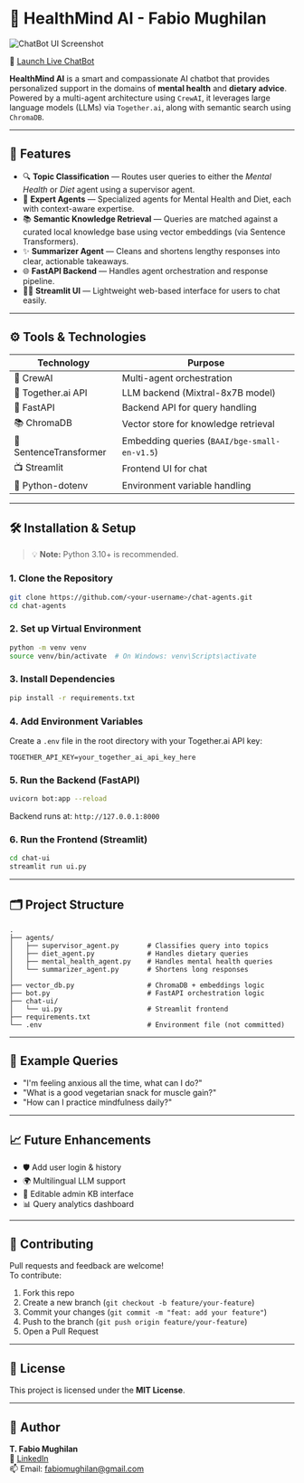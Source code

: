 
# 🧠 HealthMind AI - Fabio Mughilan

![ChatBot UI Screenshot](https://github.com/user-attachments/assets/bf43935d-4326-4a9a-bbf5-ed1784235a5a)

🚀 [Launch Live ChatBot](https://fabiomughilan-chatbot-chat-agentschat-ui-cdgxwc.streamlit.app/)

**HealthMind AI** is a smart and compassionate AI chatbot that provides personalized support in the domains of **mental health** and **dietary advice**. Powered by a multi-agent architecture using `CrewAI`, it leverages large language models (LLMs) via `Together.ai`, along with semantic search using `ChromaDB`.

---

## 📖 Features

- 🔍 **Topic Classification** — Routes user queries to either the *Mental Health* or *Diet* agent using a supervisor agent.
- 🧠 **Expert Agents** — Specialized agents for Mental Health and Diet, each with context-aware expertise.
- 📚 **Semantic Knowledge Retrieval** — Queries are matched against a curated local knowledge base using vector embeddings (via Sentence Transformers).
- ✨ **Summarizer Agent** — Cleans and shortens lengthy responses into clear, actionable takeaways.
- 🌐 **FastAPI Backend** — Handles agent orchestration and response pipeline.
- 🧑‍💻 **Streamlit UI** — Lightweight web-based interface for users to chat easily.

---

## ⚙️ Tools & Technologies

| Technology           | Purpose                                       |
|----------------------|-----------------------------------------------|
| 🧠 CrewAI             | Multi-agent orchestration                     |
| 💬 Together.ai API   | LLM backend (Mixtral-8x7B model)              |
| 🧾 FastAPI            | Backend API for query handling                |
| 📚 ChromaDB           | Vector store for knowledge retrieval          |
| 🧪 SentenceTransformer| Embedding queries (`BAAI/bge-small-en-v1.5`)  |
| 📺 Streamlit          | Frontend UI for chat                          |
| 🌱 Python-dotenv      | Environment variable handling                 |

---

## 🛠 Installation & Setup

> 💡 **Note:** Python 3.10+ is recommended.

### 1. Clone the Repository

```bash
git clone https://github.com/<your-username>/chat-agents.git
cd chat-agents
```

### 2. Set up Virtual Environment

```bash
python -m venv venv
source venv/bin/activate  # On Windows: venv\Scripts\activate
```

### 3. Install Dependencies

```bash
pip install -r requirements.txt
```

### 4. Add Environment Variables

Create a `.env` file in the root directory with your Together.ai API key:

```env
TOGETHER_API_KEY=your_together_ai_api_key_here
```

### 5. Run the Backend (FastAPI)

```bash
uvicorn bot:app --reload
```

Backend runs at: `http://127.0.0.1:8000`

### 6. Run the Frontend (Streamlit)

```bash
cd chat-ui
streamlit run ui.py
```

---

## 🗂 Project Structure

```
.
├── agents/
│   ├── supervisor_agent.py       # Classifies query into topics
│   ├── diet_agent.py             # Handles dietary queries
│   ├── mental_health_agent.py    # Handles mental health queries
│   └── summarizer_agent.py       # Shortens long responses
│
├── vector_db.py                  # ChromaDB + embeddings logic
├── bot.py                        # FastAPI orchestration logic
├── chat-ui/
│   └── ui.py                     # Streamlit frontend
├── requirements.txt
└── .env                          # Environment file (not committed)
```

---

## 📌 Example Queries

- "I'm feeling anxious all the time, what can I do?"
- "What is a good vegetarian snack for muscle gain?"
- "How can I practice mindfulness daily?"

---

## 📈 Future Enhancements

- 🛡 Add user login & history
- 🌍 Multilingual LLM support
- 🧾 Editable admin KB interface
- 📊 Query analytics dashboard

---

## 🤝 Contributing

Pull requests and feedback are welcome!  
To contribute:

1. Fork this repo  
2. Create a new branch (`git checkout -b feature/your-feature`)  
3. Commit your changes (`git commit -m "feat: add your feature"`)  
4. Push to the branch (`git push origin feature/your-feature`)  
5. Open a Pull Request

---

## 📜 License

This project is licensed under the **MIT License**.

---

## 👤 Author

**T. Fabio Mughilan**  
🔗 [LinkedIn](https://www.linkedin.com/in/fabiomughilan)  
📫 Email: fabiomughilan@gmail.com
